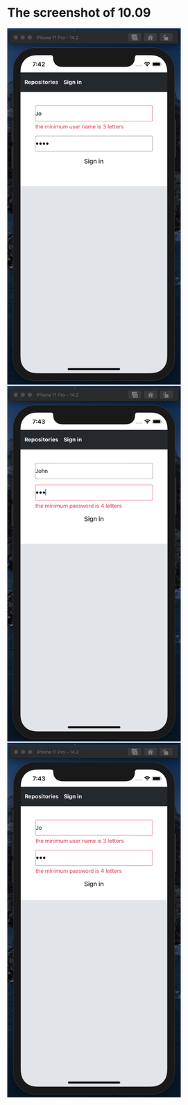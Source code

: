 # The screenshot of 10.09
 <img src = "Screenshot.10.09-01.png" width = "400">
 <img src = "Screenshot.10.09-02.png" width = "400">
 <img src = "Screenshot.10.09-03.png" width = "400">

